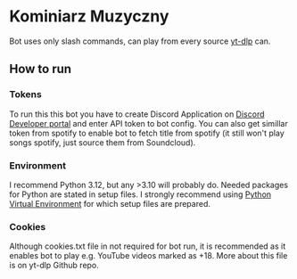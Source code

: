 # Kominiarz Muzyczny
Bot uses only slash commands, can play from every source [yt-dlp](https://github.com/yt-dlp/yt-dlp) can.

## How to run
### Tokens
To run this this bot you have to create Discord Application on [Discord Developer portal](https://discord.com/developers/applications) and enter API token to bot config. You can also get simillar token from spotify to enable bot to fetch title from spotify (it still won't play songs spotify, just source them from Soundcloud). 
### Environment
I recommend Python 3.12, but any >3.10 will probably do. Needed packages for Python are stated in setup files. I strongly recommend using [Python Virtual Environment](https://docs.python.org/3/library/venv.html) for which setup files are prepared.
### Cookies
Although cookies.txt file in not required for bot run, it is recommended as it enables bot to play e.g. YouTube videos marked as +18. More about this file is on yt-dlp Github repo.